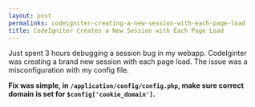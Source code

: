 ```yaml
---
layout: post
permalinks: codeigniter-creating-a-new-session-with-each-page-load
title: CodeIgniter Creates a New Session with Each Page Load
---
```


Just spent 3 hours debugging a session bug in my webapp. CodeIginter was creating a brand new session with each page load. The issue was a misconfiguration with my config file.

**Fix was simple, in `/application/config/config.php`, make sure correct domain is set for `$config['cookie_domain']`.**
